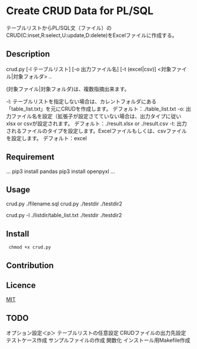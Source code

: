 Create CRUD Data for PL/SQL
====

テーブルリストからPL/SQL文（ファイル）のCRUD(C:inset,R:select,U:update,D:delete)をExcelファイルに作成する。

## Description
crud.py [-l テーブルリスト] [-o 出力ファイル名] [-t (excel|csv)] <対象ファイル|対象フォルダ> ..

(対象ファイル|対象フォルダ)は、複数指摘出来ます。

-l:
テーブルリストを指定しない場合は、カレントフォルダにある「table_list.txt」を元にCRUDを作成します。
デフォルト：./table_list.txt
-o:
出力ファイル名を設定（拡張子が設定さてていない場合は、出力タイプに従い xlsx or csvが設定されます。
デフォルト：./result.xlsx or ./result.csv
-t:
出力されるファイルのタイプを設定します。Excelファイルもしくは、csvファイルを設定します。
デフォルト：excel

## Requirement
...
pip3 install pandas
pip3 install openpyxl
...

## Usage

crud.py ./filename.sql
crud.py ./testdir ./testdir2

crud.py -l ./listdir/table_list.txt ./testdir ./testdir2

## Install
```
 chmod +x crud.py
```

## Contribution

## Licence

[MIT](https://github.com/tcnksm/tool/blob/master/LICENCE)

## TODO
オプション設定＜p＞
テーブルリストの任意設定
CRUDファイルの出力先設定
テストケース作成
サンプルファイルの作成
関数化
インストール用Makefile作成
